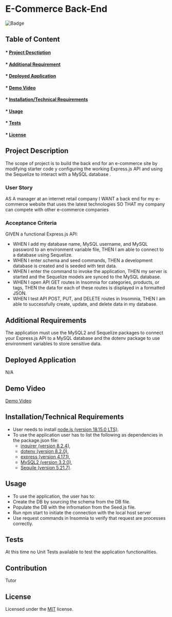 # E-Commerce Back-End 

![Badge](https://img.shields.io/badge/license-MIT-green?style=plastic&logo=appveyor)

## Table of Content
#### * [Project Desctiption](#description)
#### * [Additional Requirement](#requirements)
#### * [Deployed Application](#application)
#### * [Demo Video](#video)
#### * [Installation/Technical Requirements](#installation)
#### * [Usage](#usage)
#### * [Tests](#tests)
#### * [License](#license)


## Project Description
The scope of project is to build the back end for an e-commerce site by modifying starter code y configuring the working Express.js API and using the Sequelize to interact with a MySQL database . 

### User Story
AS A manager at an internet retail company
I WANT a back end for my e-commerce website that uses the latest technologies
SO THAT my company can compete with other e-commerce companies

### Acceptance Criteria
GIVEN a functional Express.js API:

- WHEN I add my database name, MySQL username, and MySQL password to an environment variable file, THEN I am able to connect to a database using Sequelize.
- WHEN I enter schema and seed commands, THEN a development database is created and is seeded with test data.
- WHEN I enter the command to invoke the application, THEN my server is started and the Sequelize models are synced to the MySQL database.
- WHEN I open API GET routes in Insomnia for categories, products, or tags, THEN the data for each of these routes is displayed in a formatted JSON.
- WHEN I test API POST, PUT, and DELETE routes in Insomnia, THEN I am able to successfully create, update, and delete data in my database. 
 
 
## Additional Requirements
The application must use the MySQL2 and Sequelize packages to connect your Express.js API to a MySQL database and the dotenv package to use environment variables to store sensitive data.

## Deployed Application
N/A


## Demo Video
[Demo Video]()


## Installation/Technical Requirements
- User needs to install [node.js (version 18.15.0 LTS)](https://nodejs.org/en/).
- To use the application user has to list the following as dependencies in the package.json file:
  - [inquirer (version 8.2.4)](https://www.npmjs.com/package/inquirer/v/8.2.4),
  - [dotenv (version 8.2.0)](),
  - [express (version 4.17.1)](),
  - [MySQL2 (version 3.2.0)](https://www.npmjs.com/package/mysql2),
  - [Sequile (version 5.21.7)]().

## Usage
- To use the application, the user has to:
 - Create the DB by sourcing the schema from the DB file.
 - Populate the DB with the infromation from the Seed.js file.
 - Run npm start to initiate the connection with the local host server
 - Use request commands in Insomnia to verify that request are processes correctly. 


## Tests
At this time no Unit Tests available to test the application functionalities. 


## Contribution
Tutor


## License
Licensed under the [MIT](https://choosealicense.com/licenses/mit/) license.
